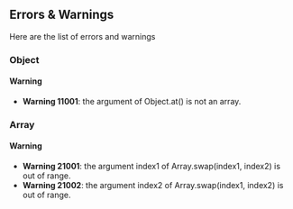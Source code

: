 ## Errors & Warnings
Here are the list of errors and warnings

### Object

#### Warning
- **Warning 11001**: the argument of Object.at() is not an array.

### Array

#### Warning
- **Warning 21001**: the argument index1 of Array.swap(index1, index2) is out of range.
- **Warning 21002**: the argument index2 of Array.swap(index1, index2) is out of range.